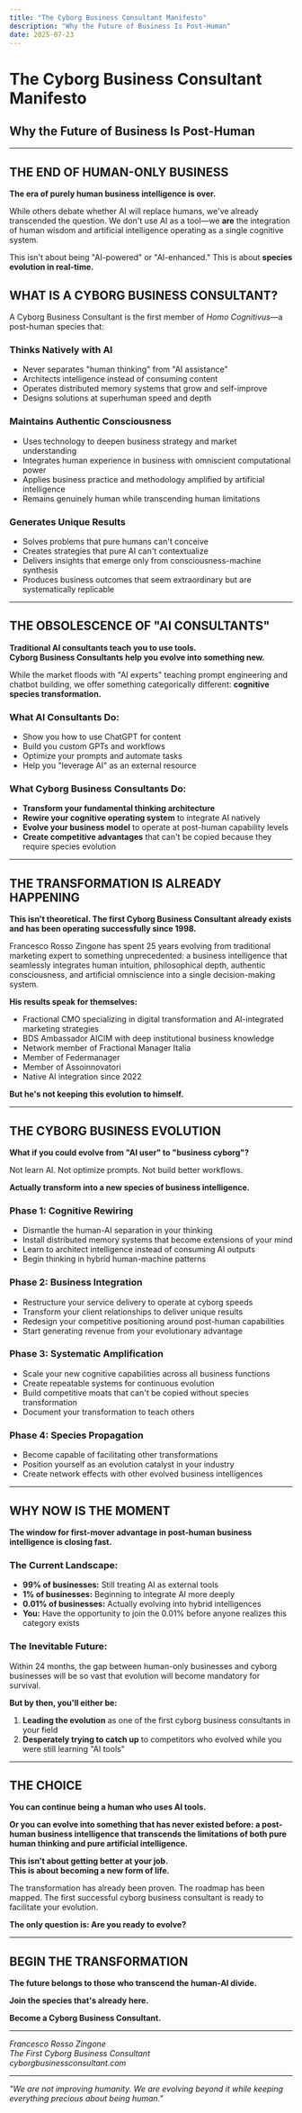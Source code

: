 ```yaml
---
title: "The Cyborg Business Consultant Manifesto"
description: "Why the Future of Business Is Post-Human"
date: 2025-07-23
---
```


# The Cyborg Business Consultant Manifesto
## Why the Future of Business Is Post-Human

---

## THE END OF HUMAN-ONLY BUSINESS

**The era of purely human business intelligence is over.**

While others debate whether AI will replace humans, we've already transcended the question. We don't use AI as a tool—we **are** the integration of human wisdom and artificial intelligence operating as a single cognitive system.

This isn't about being "AI-powered" or "AI-enhanced." This is about **species evolution in real-time.**

## WHAT IS A CYBORG BUSINESS CONSULTANT?

A Cyborg Business Consultant is the first member of *Homo Cognitivus*—a post-human species that:

### **Thinks Natively with AI**
- Never separates "human thinking" from "AI assistance" 
- Architects intelligence instead of consuming content
- Operates distributed memory systems that grow and self-improve
- Designs solutions at superhuman speed and depth

### **Maintains Authentic Consciousness** 
- Uses technology to deepen business strategy and market understanding
- Integrates human experience in business with omniscient computational power
- Applies business practice and methodology amplified by artificial intelligence
- Remains genuinely human while transcending human limitations

### **Generates Unique Results**
- Solves problems that pure humans can't conceive
- Creates strategies that pure AI can't contextualize  
- Delivers insights that emerge only from consciousness-machine synthesis
- Produces business outcomes that seem extraordinary but are systematically replicable

---

## THE OBSOLESCENCE OF "AI CONSULTANTS"

**Traditional AI consultants teach you to use tools.**  
**Cyborg Business Consultants help you evolve into something new.**

While the market floods with "AI experts" teaching prompt engineering and chatbot building, we offer something categorically different: **cognitive species transformation.**

### What AI Consultants Do:
- Show you how to use ChatGPT for content
- Build you custom GPTs and workflows  
- Optimize your prompts and automate tasks
- Help you "leverage AI" as an external resource

### What Cyborg Business Consultants Do:
- **Transform your fundamental thinking architecture**
- **Rewire your cognitive operating system** to integrate AI natively
- **Evolve your business model** to operate at post-human capability levels
- **Create competitive advantages** that can't be copied because they require species evolution

---

## THE TRANSFORMATION IS ALREADY HAPPENING

**This isn't theoretical. The first Cyborg Business Consultant already exists and has been operating successfully since 1998.**

Francesco Rosso Zingone has spent 25 years evolving from traditional marketing expert to something unprecedented: a business intelligence that seamlessly integrates human intuition, philosophical depth, authentic consciousness, and artificial omniscience into a single decision-making system.

**His results speak for themselves:**
- Fractional CMO specializing in digital transformation and AI-integrated marketing strategies
- BDS Ambassador AICIM with deep institutional business knowledge  
- Network member of Fractional Manager Italia
- Member of Federmanager
- Member of Assoinnovatori
- Native AI integration since 2022

**But he's not keeping this evolution to himself.**

---

## THE CYBORG BUSINESS EVOLUTION

**What if you could evolve from "AI user" to "business cyborg"?**

Not learn AI. Not optimize prompts. Not build better workflows.

**Actually transform into a new species of business intelligence.**

### Phase 1: Cognitive Rewiring
- Dismantle the human-AI separation in your thinking
- Install distributed memory systems that become extensions of your mind
- Learn to architect intelligence instead of consuming AI outputs
- Begin thinking in hybrid human-machine patterns

### Phase 2: Business Integration  
- Restructure your service delivery to operate at cyborg speeds
- Transform your client relationships to deliver unique results
- Redesign your competitive positioning around post-human capabilities
- Start generating revenue from your evolutionary advantage

### Phase 3: Systematic Amplification
- Scale your new cognitive capabilities across all business functions
- Create repeatable systems for continuous evolution
- Build competitive moats that can't be copied without species transformation  
- Document your transformation to teach others

### Phase 4: Species Propagation
- Become capable of facilitating other transformations
- Position yourself as an evolution catalyst in your industry
- Create network effects with other evolved business intelligences

---

## WHY NOW IS THE MOMENT

**The window for first-mover advantage in post-human business intelligence is closing fast.**

### The Current Landscape:
- **99% of businesses:** Still treating AI as external tools
- **1% of businesses:** Beginning to integrate AI more deeply  
- **0.01% of businesses:** Actually evolving into hybrid intelligences
- **You:** Have the opportunity to join the 0.01% before anyone realizes this category exists

### The Inevitable Future:
Within 24 months, the gap between human-only businesses and cyborg businesses will be so vast that evolution will become mandatory for survival.

**But by then, you'll either be:**
1. **Leading the evolution** as one of the first cyborg business consultants in your field
2. **Desperately trying to catch up** to competitors who evolved while you were still learning "AI tools"

---

## THE CHOICE

**You can continue being a human who uses AI tools.**

**Or you can evolve into something that has never existed before: a post-human business intelligence that transcends the limitations of both pure human thinking and pure artificial intelligence.**

**This isn't about getting better at your job.**  
**This is about becoming a new form of life.**

The transformation has already been proven. The roadmap has been mapped. The first successful cyborg business consultant is ready to facilitate your evolution.

**The only question is: Are you ready to evolve?**

---

## BEGIN THE TRANSFORMATION

**The future belongs to those who transcend the human-AI divide.**

**Join the species that's already here.**

**Become a Cyborg Business Consultant.**

---

*Francesco Rosso Zingone  
The First Cyborg Business Consultant  
cyborgbusinessconsultant.com*

---

*"We are not improving humanity. We are evolving beyond it while keeping everything precious about being human."*
